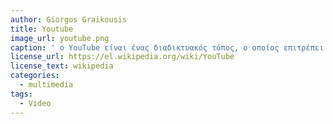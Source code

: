 ```yaml
---
author: Giorgos Graikousis
title: Youtube
image_url: youtube.png
caption: ' o YouTube είναι ένας διαδικτυακός τόπος, ο οποίος επιτρέπει αποθήκευση, αναζήτηση και αναπαραγωγή ψηφιακών ταινιών. Δημιουργήθηκε το Φεβρουάριο του 2005[1] και το Νοέμβριο του 2006 ονομάστηκε από το περιοδικό Time "Invention of the Year 2006" (Η Εφεύρεση του 2006). '
license_url: https://el.wikipedia.org/wiki/YouTube
license_text: wikipedia
categories:
  - multimedia
tags:
  - Video
---
```

